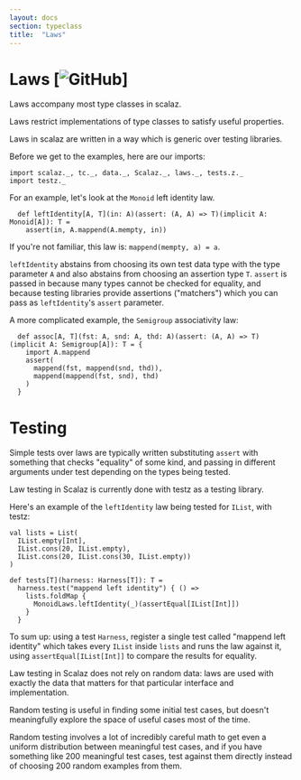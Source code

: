 ```yaml
---
layout: docs
section: typeclass
title:  "Laws"
---
```


# Laws [![GitHub](../img/github.png)]

Laws accompany most type classes in scalaz.

Laws restrict implementations of type classes to satisfy
useful properties.

Laws in scalaz are written in a way which is generic over testing libraries.

Before we get to the examples, here are our imports:

```tut:silent
import scalaz._, tc._, data._, Scalaz._, laws._, tests.z._
import testz._
```

For an example, let's look at the `Monoid` left identity law.

```tut
  def leftIdentity[A, T](in: A)(assert: (A, A) => T)(implicit A: Monoid[A]): T =
    assert(in, A.mappend(A.mempty, in))
```

If you're not familiar, this law is:
`mappend(mempty, a) = a`.

`leftIdentity` abstains from choosing its own test data type
with the type parameter `A` and also abstains from choosing
an assertion type `T`. `assert` is passed in because many types
cannot be checked for equality, and because testing libraries provide
assertions ("matchers") which you can pass as `leftIdentity`'s
`assert` parameter.

A more complicated example, the `Semigroup` associativity law:

```tut
  def assoc[A, T](fst: A, snd: A, thd: A)(assert: (A, A) => T)(implicit A: Semigroup[A]): T = {
    import A.mappend
    assert(
      mappend(fst, mappend(snd, thd)),
      mappend(mappend(fst, snd), thd)
    )
  }
```

# Testing

Simple tests over laws are typically written substituting `assert` with something that checks
"equality" of some kind, and passing in different arguments under test depending on the types
being tested.

Law testing in Scalaz is currently done with testz as a testing library.

Here's an example of the `leftIdentity` law being tested for `IList`, with testz:

```tut
val lists = List(
  IList.empty[Int],
  IList.cons(20, IList.empty),
  IList.cons(20, IList.cons(30, IList.empty))
)

def tests[T](harness: Harness[T]): T =
  harness.test("mappend left identity") { () =>
    lists.foldMap {
      MonoidLaws.leftIdentity(_)(assertEqual[IList[Int]])
    }
  }
```

To sum up: using a test `Harness`, register a single test called
"mappend left identity" which takes every `IList` inside `lists`
and runs the law against it, using `assertEqual[IList[Int]]` to compare
the results for equality.

Law testing in Scalaz does not rely on random data:
laws are used with exactly the data that matters for
that particular interface and implementation.

Random testing is useful in finding some initial test cases, but doesn't
meaningfully explore the space of useful cases most of the time.

Random testing involves a lot of incredibly careful
math to get even a uniform distribution between meaningful test
cases, and if you have something like 200 meaningful test cases,
test against them directly instead of choosing 200 random
examples from them.
